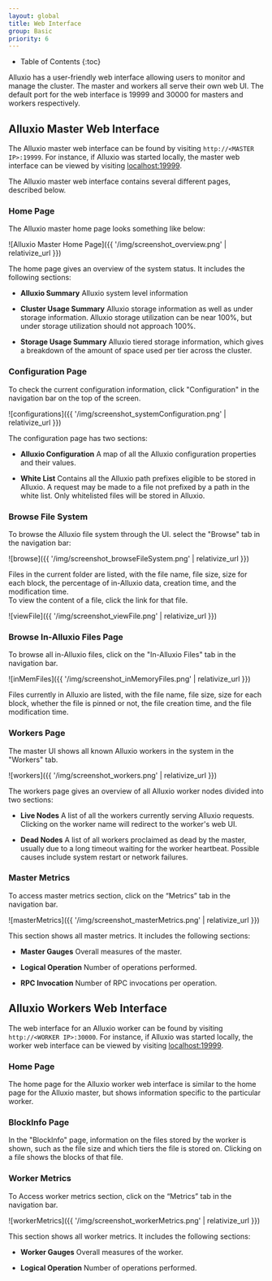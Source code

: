 ```yaml
---
layout: global
title: Web Interface
group: Basic
priority: 6
---
```


* Table of Contents
{:toc}

Alluxio has a user-friendly web interface allowing users to monitor and manage the cluster.
The master and workers all serve their own web UI.
The default port for the web interface is 19999 and 30000 for masters and workers respectively.

## Alluxio Master Web Interface

The Alluxio master web interface can be found by visiting `http://<MASTER IP>:19999`.
For instance, if Alluxio was started locally, the master web interface
can be viewed by visiting [localhost:19999](http://localhost:19999).

The Alluxio master web interface contains several different pages, described below.

### Home Page

The Alluxio master home page looks something like below:

![Alluxio Master Home Page]({{ '/img/screenshot_overview.png' | relativize_url }})

The home page gives an overview of the system status. It includes the following sections:

* **Alluxio Summary** Alluxio system level information

* **Cluster Usage Summary** Alluxio storage information as well as under storage information.
Alluxio storage utilization can be near 100%, but under storage utilization should not approach 100%.

* **Storage Usage Summary** Alluxio tiered storage information,
which gives a breakdown of the amount of space used per tier across the cluster.

### Configuration Page

To check the current configuration information, click "Configuration" in the
navigation bar on the top of the screen.

![configurations]({{ '/img/screenshot_systemConfiguration.png' | relativize_url }})

The configuration page has two sections:

* **Alluxio Configuration** A map of all the Alluxio configuration properties and their values.

* **White List** Contains all the Alluxio path prefixes eligible to be stored in Alluxio.
A request may be made to a file not prefixed by a path in the white list.
Only whitelisted files will be stored in Alluxio.

### Browse File System

To browse the Alluxio file system through the UI. select the "Browse" tab
in the navigation bar:

![browse]({{ '/img/screenshot_browseFileSystem.png' | relativize_url }})

Files in the current folder are listed, with the file name, file size, size for each block, the
percentage of in-Alluxio data, creation time, and the modification time.\
To view the content of a file, click the link for that file.

![viewFile]({{ '/img/screenshot_viewFile.png' | relativize_url }})

### Browse In-Alluxio Files Page

To browse all in-Alluxio files, click on the "In-Alluxio Files" tab in the navigation bar.

![inMemFiles]({{ '/img/screenshot_inMemoryFiles.png' | relativize_url }})

Files currently in Alluxio are listed, with the file name, file size, size for each block,
whether the file is pinned or not, the file creation time, and the file modification time.

### Workers Page

The master UI shows all known Alluxio workers in the system in the "Workers" tab.

![workers]({{ '/img/screenshot_workers.png' | relativize_url }})

The workers page gives an overview of all Alluxio worker nodes divided into two sections:

* **Live Nodes** A list of all the workers currently serving Alluxio requests.
Clicking on the worker name will redirect to the worker's web UI.

* **Dead Nodes** A list of all workers proclaimed as dead by the master,
usually due to a long timeout waiting for the worker heartbeat.
Possible causes include system restart or network failures.

### Master Metrics

To access master metrics section, click on the “Metrics” tab in the navigation bar.

![masterMetrics]({{ '/img/screenshot_masterMetrics.png' | relativize_url }})

This section shows all master metrics. It includes the following sections:

* **Master Gauges** Overall measures of the master.

* **Logical Operation** Number of operations performed.

* **RPC Invocation** Number of RPC invocations per operation.

## Alluxio Workers Web Interface

The web interface for an Alluxio worker can be found by visiting `http://<WORKER IP>:30000`.
For instance, if Alluxio was started locally, the worker web interface
can be viewed by visiting [localhost:19999](http://localhost:19999).

### Home Page

The home page for the Alluxio worker web interface is similar to the home page for the Alluxio master,
but shows information specific to the particular worker.

### BlockInfo Page

In the "BlockInfo" page, information on the files stored by the worker is shown,
such as the file size and which tiers the file is stored on.
Clicking on a file shows the blocks of that file.

### Worker Metrics 

To Access worker metrics section, click on the “Metrics” tab in the navigation bar.

![workerMetrics]({{ '/img/screenshot_workerMetrics.png' | relativize_url }})

This section shows all worker metrics. It includes the following sections:

* **Worker Gauges** Overall measures of the worker.

* **Logical Operation** Number of operations performed.

